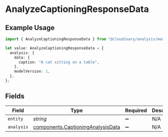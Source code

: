 # AnalyzeCaptioningResponseData

## Example Usage

```typescript
import { AnalyzeCaptioningResponseData } from "@cloudinary/analysis/models/components";

let value: AnalyzeCaptioningResponseData = {
  analysis: {
    data: {
      caption: "A cat sitting on a table",
    },
    modelVersion: 1,
  },
};
```

## Fields

| Field                                                                                  | Type                                                                                   | Required                                                                               | Description                                                                            |
| -------------------------------------------------------------------------------------- | -------------------------------------------------------------------------------------- | -------------------------------------------------------------------------------------- | -------------------------------------------------------------------------------------- |
| `entity`                                                                               | *string*                                                                               | :heavy_minus_sign:                                                                     | N/A                                                                                    |
| `analysis`                                                                             | [components.CaptioningAnalysisData](../../models/components/captioninganalysisdata.md) | :heavy_minus_sign:                                                                     | N/A                                                                                    |